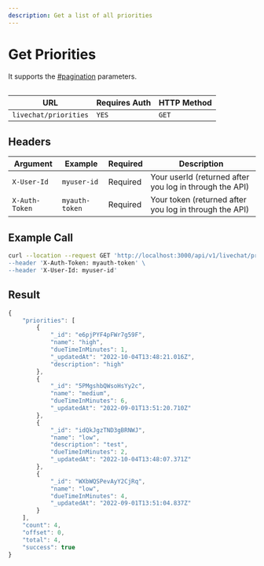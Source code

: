 ```yaml
---
description: Get a list of all priorities
---
```


# Get Priorities

It supports the [#pagination](../../../../../#pagination "mention") parameters.

<figure><img src="../../../../../../../../.gitbook/assets/enterprise.jpg" alt=""><figcaption></figcaption></figure>

| URL                   | Requires Auth | HTTP Method |
| --------------------- | ------------- | ----------- |
| `livechat/priorities` | `YES`         | `GET`       |

## Headers

| Argument       | Example        | Required | Description                                             |
| -------------- | -------------- | -------- | ------------------------------------------------------- |
| `X-User-Id`    | `myuser-id`    | Required | Your userId (returned after you log in through the API) |
| `X-Auth-Token` | `myauth-token` | Required | Your token (returned after you log in through the API)  |

## Example Call

```bash
curl --location --request GET 'http://localhost:3000/api/v1/livechat/priorities\
--header 'X-Auth-Token: myauth-token' \
--header 'X-User-Id: myuser-id'
```

## Result

```javascript
{
    "priorities": [
        {
            "_id": "e6pjPYF4pFWr7g59F",
            "name": "high",
            "dueTimeInMinutes": 1,
            "_updatedAt": "2022-10-04T13:48:21.016Z",
            "description": "high"
        },
        {
            "_id": "5PMgshbQWsoHsYy2c",
            "name": "medium",
            "dueTimeInMinutes": 6,
            "_updatedAt": "2022-09-01T13:51:20.710Z"
        },
        {
            "_id": "idQkJgzTND3gBRNWJ",
            "name": "low",
            "description": "test",
            "dueTimeInMinutes": 2,
            "_updatedAt": "2022-10-04T13:48:07.371Z"
        },
        {
            "_id": "WXbWQSPevAyY2CjRq",
            "name": "low",
            "dueTimeInMinutes": 4,
            "_updatedAt": "2022-09-01T13:51:04.837Z"
        }
    ],
    "count": 4,
    "offset": 0,
    "total": 4,
    "success": true
}
```
